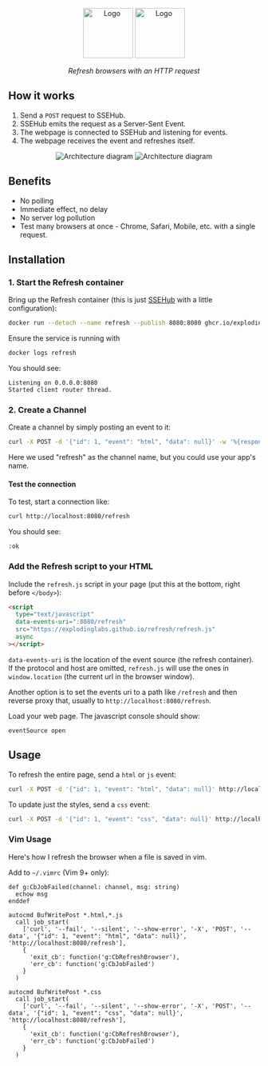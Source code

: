 <p align="center">
  <img alt="Logo" height="100" src="https://github.com/explodinglabs/refresh/blob/main/.images/logo-light.png?raw=true#gh-light-mode-only" />
  <img alt="Logo" height="100" src="https://github.com/explodinglabs/refresh/blob/main/.images/logo-dark.png?raw=true#gh-dark-mode-only" />
</p>

<p align="center">
  <i>Refresh browsers with an HTTP request</i>
</p>

## How it works

1. Send a `POST` request to SSEHub.
2. SSEHub emits the request as a Server-Sent Event.
3. The webpage is connected to SSEHub and listening for events.
4. The webpage receives the event and refreshes itself.

<p align="center">
  <img alt="Architecture diagram" src="https://github.com/explodinglabs/refresh/blob/main/.images/architecture-light.svg?raw=true#gh-light-mode-only" />
  <img alt="Architecture diagram" src="https://github.com/explodinglabs/refresh/blob/main/.images/architecture-dark.svg?raw=true#gh-dark-mode-only" />
</p>

## Benefits

- No polling
- Immediate effect, no delay
- No server log pollution
- Test many browsers at once - Chrome, Safari, Mobile, etc. with a single request.

## Installation

### 1. Start the Refresh container

Bring up the Refresh container (this is just
[SSEHub](https://github.com/vgno/ssehub) with a little configuration):

```sh
docker run --detach --name refresh --publish 8080:8080 ghcr.io/explodinglabs/refresh
```

Ensure the service is running with

```sh
docker logs refresh
```

You should see:

```
Listening on 0.0.0.0:8080
Started client router thread.
```

### 2. Create a Channel

Create a channel by simply posting an event to it:

```sh
curl -X POST -d '{"id": 1, "event": "html", "data": null}' -w '%{response_code}' http://localhost:8080/refresh
```

Here we used "refresh" as the channel name, but you could use your app's name.

#### Test the connection

To test, start a connection like:

```sh
curl http://localhost:8080/refresh
```

You should see:

```
:ok

```

### Add the Refresh script to your HTML

Include the `refresh.js` script in your page (put this at the bottom, right
before `</body>`):

```html
<script
  type="text/javascript"
  data-events-uri=":8080/refresh"
  src="https://explodinglabs.github.io/refresh/refresh.js"
  async
></script>
```

`data-events-uri` is the location of the event source (the refresh container).
If the protocol and host are omitted, `refresh.js` will use the ones in
`window.location` (the current url in the browser window).

Another option is to set the events uri to a path like `/refresh` and then
reverse proxy that, usually to `http://localhost:8080/refresh`.

Load your web page. The javascript console should show:

```
eventSource open
```

## Usage

To refresh the entire page, send a `html` or `js` event:

```sh
curl -X POST -d '{"id": 1, "event": "html", "data": null}' http://localhost:8080/refresh
```

To update just the styles, send a `css` event:

```sh
curl -X POST -d '{"id": 1, "event": "css", "data": null}' http://localhost:8080/refresh
```

### Vim Usage

Here's how I refresh the browser when a file is saved in vim.

Add to `~/.vimrc` (Vim 9+ only):

```vim
def g:CbJobFailed(channel: channel, msg: string)
  echow msg
enddef

autocmd BufWritePost *.html,*.js
  call job_start(
    ['curl', '--fail', '--silent', '--show-error', '-X', 'POST', '--data', '{"id": 1, "event": "html", "data": null}', 'http://localhost:8080/refresh'],
    {
      'exit_cb': function('g:CbRefreshBrowser'),
      'err_cb': function('g:CbJobFailed')
    }
  )

autocmd BufWritePost *.css
  call job_start(
    ['curl', '--fail', '--silent', '--show-error', '-X', 'POST', '--data', '{"id": 1, "event": "css", "data": null}', 'http://localhost:8080/refresh'],
    {
      'exit_cb': function('g:CbRefreshBrowser'),
      'err_cb': function('g:CbJobFailed')
    }
  )
```
